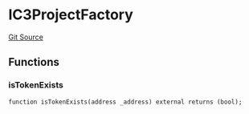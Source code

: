 # IC3ProjectFactory
[Git Source](https://github.com/KlimaDAO/klimadao-solidity/blob/0daf6561853dcea28093c3f0ddf1098de21c5de2/src/infinity/interfaces/IC3.sol)


## Functions
### isTokenExists


```solidity
function isTokenExists(address _address) external returns (bool);
```

